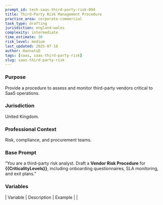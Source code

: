 ```yaml
---
prompt_id: tech-saas-third-party-risk-094
title: Third-Party Risk Management Procedure
practice_area: corporate-commercial
task_type: drafting
jurisdiction: england-wales
complexity: intermediate
time_estimate: 30
risk_level: medium
last_updated: 2025-07-10
author: HannatuD
tags: [saas, saas-third-party-risk]
slug: saas-third-party-risk
---
```


### Purpose  
Provide a procedure to assess and monitor third-party vendors critical to SaaS operations.

### Jurisdiction  
United Kingdom.

### Professional Context  
Risk, compliance, and procurement teams.

### Base Prompt  
“You are a third-party risk analyst. Draft a **Vendor Risk Procedure** for **\{\{CriticalityLevels\}\}**, including onboarding questionnaires, SLA monitoring, and exit plans.”

### Variables  
| Variable | Description | Example |
|

